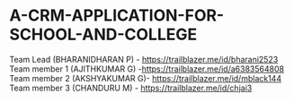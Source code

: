 # A-CRM-APPLICATION-FOR-SCHOOL-AND-COLLEGE

Team Lead (BHARANIDHARAN P)            -  https://trailblazer.me/id/bharani2523
Team member 1 (AJITHKUMAR G)          -https://trailblazer.me/id/a6383564808
Team member 2 (AKSHYAKUMAR G)- https://trailblazer.me/id/mblack144
Team member 3 (CHANDURU M)           -  https://trailblazer.me/id/chjai3
